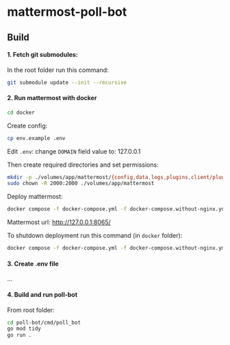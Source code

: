 # mattermost-poll-bot

## Build

#### 1. Fetch git submodules:

In the root folder run this command:

```bash
git submodule update --init --recursive
```

#### 2. Run mattermost with docker

```bash
cd docker
```

Create config:
```bash
cp env.example .env
```

Edit `.env`: change `DOMAIN` field value to: 127.0.0.1

Then create required directories and set permissions:

```bash
mkdir -p ./volumes/app/mattermost/{config,data,logs,plugins,client/plugins,bleve-indexes}
sudo chown -R 2000:2000 ./volumes/app/mattermost
```

Deploy mattermost:

```bash
docker compose -f docker-compose.yml -f docker-compose.without-nginx.yml up -d
```

Mattermost url: http://127.0.0.1:8065/

To shutdown deployment run this command (in `docker` folder):

```bash
docker compose -f docker-compose.yml -f docker-compose.without-nginx.yml down
```

#### 3. Create .env file

...

#### 4. Build and run poll-bot

From root folder:

```bash
cd poll-bot/cmd/poll_bot
go mod tidy
go run .
```


